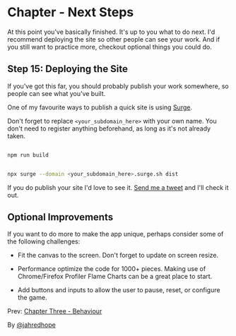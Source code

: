 # Chapter - Next Steps

At this point you've basically finished. It's up to you what to do next. I'd recommend deploying the site so other people can see your work. And if you still want to practice more, checkout optional things you could do.

## Step 15: Deploying the Site

If you've got this far, you should probably publish your work somewhere, so people can see what you've built.

One of my favourite ways to publish a quick site is using [Surge](https://surge.sh).

Don't forget to replace `<your_subdomain_here>` with your own name. You don't need to register anything beforehand, as long as it's not already taken.

```bash

npm run build

```

```bash

npx surge --domain <your_subdomain_here>.surge.sh dist

```

If you do publish your site I'd love to see it. [Send me a tweet](https://twitter.com/intent/tweet?text=%40jahredhope%0A) and I'll check it out.

## Optional Improvements

If you want to do more to make the app unique, perhaps consider some of the following challenges:

- Fit the canvas to the screen. Don't forget to update on screen resize.

- Performance optimize the code for 1000+ pieces. Making use of Chrome/Firefox Profiler Flame Charts can be a great place to start.

- Add buttons and inputs to allow the user to pause, reset, or configure the game.

Prev: [Chapter Three - Behaviour](./3-Behaviour.md)

By [@jahredhope](https://jahred.me/)
